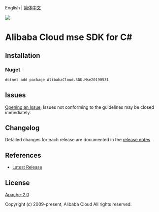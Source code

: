 English | [简体中文](README-CN.md)

![](https://aliyunsdk-pages.alicdn.com/icons/AlibabaCloud.svg)

# Alibaba Cloud mse SDK for C#

## Installation

### Nuget

```bash
dotnet add package AlibabaCloud.SDK.Mse20190531
```

## Issues

[Opening an Issue](https://github.com/aliyun/alibabacloud-csharp-sdk/issues/new), Issues not conforming to the guidelines may be closed immediately.

## Changelog

Detailed changes for each release are documented in the [release notes](./ChangeLog.md).

## References

* [Latest Release](https://github.com/aliyun/alibabacloud-csharp-sdk/)

## License

[Apache-2.0](http://www.apache.org/licenses/LICENSE-2.0)

Copyright (c) 2009-present, Alibaba Cloud All rights reserved.
